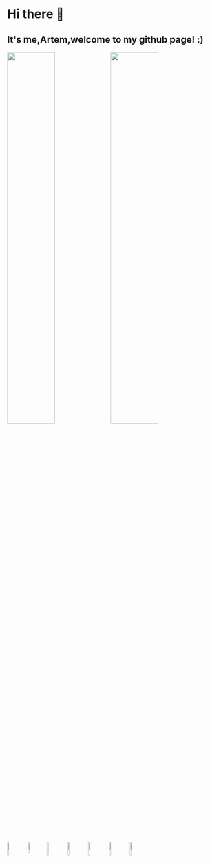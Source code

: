 # Hi there 👋
## It's me,Artem,welcome to my github page! :)

<img align="left" width="47%" src="https://github-readme-stats.vercel.app/api?username=ArtTrof&show_icons=true&theme=radical" />

<img align="left" width="47%" src="https://github-readme-stats.vercel.app/api/top-langs/?username=ArtTrof&layout=compact&theme=radical" />

<img align="left" width="9%" src="https://img.shields.io/badge/java-%23ED8B00.svg?style=for-the-badge&logo=java&logoColor=white" />

<img align="left" width="8%" src="https://img.shields.io/badge/spring-%236DB33F.svg?style=for-the-badge&logo=spring&logoColor=white" />

<img align="left" width="9%" src="https://img.shields.io/badge/mysql-%2300f.svg?style=for-the-badge&logo=mysql&logoColor=white" />

<img align="left" width="9%" src="https://img.shields.io/badge/postgres-%23316192.svg?style=for-the-badge&logo=postgresql&logoColor=white" />

<img align="left" width="9%" src="https://img.shields.io/badge/Hibernate-59666C?style=for-the-badge&logo=Hibernate&logoColor=white" />

<img align="left" width="9%" src="https://img.shields.io/badge/Windows-0078D6?style=for-the-badge&logo=windows&logoColor=white" />

<img align="left" width="9%" src="https://img.shields.io/badge/github-%23121011.svg?style=for-the-badge&logo=github&logoColor=white" />


